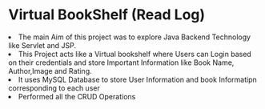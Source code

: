 <h1><b>Virtual BookShelf (Read Log)</b></h1>

<list>
<li>The main Aim of this project was to explore Java Backend Technology like Servlet and JSP.</li>
<li>This Project acts like a Virtual bookshelf where Users can Login based on their credentials and store Important Information like Book Name, Author,Image and Rating.</li>
<li>It uses MySQL Database to store User Information and book Informatipn corresponding to each user</li>
<li>Performed all the CRUD Operations</li>
</list>








